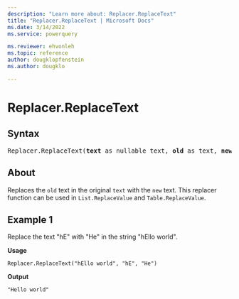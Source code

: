 ```yaml
---
description: "Learn more about: Replacer.ReplaceText"
title: "Replacer.ReplaceText | Microsoft Docs"
ms.date: 3/14/2022
ms.service: powerquery

ms.reviewer: ehvonleh
ms.topic: reference
author: dougklopfenstein
ms.author: dougklo

---
```

# Replacer.ReplaceText

## Syntax

<pre>
Replacer.ReplaceText(<b>text</b> as nullable text, <b>old</b> as text, <b>new</b> as text) as nullable text
</pre>
  
## About

Replaces the `old` text in the original `text` with the `new` text. This replacer function can be used in `List.ReplaceValue` and `Table.ReplaceValue`.

## Example 1

Replace the text "hE" with "He" in the string "hEllo world".

**Usage**

```powerquery-m
Replacer.ReplaceText("hEllo world", "hE", "He")
```

**Output**

`"Hello world"`
